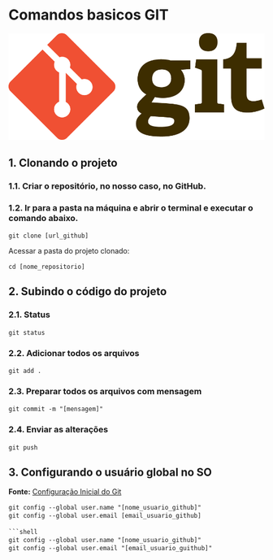 


# Comandos basicos GIT
![Git](/assets/Git-Logo-2Color.png)
## 1. Clonando o projeto

### 1.1. Criar o repositório, no nosso caso, no GitHub.

### 1.2. Ir para a pasta na máquina e abrir o terminal e executar o comando abaixo.


```shell
git clone [url_github]
```
Acessar a pasta do projeto clonado:

```shell
cd [nome_repositorio]
```

## 2. Subindo o código do projeto

### 2.1. Status
```shell
git status
```

### 2.2. Adicionar todos os arquivos
```shell
git add .
```

### 2.3. Preparar todos os arquivos com mensagem
```shell
git commit -m "[mensagem]"
```

### 2.4. Enviar as alterações
```shell
git push
```

## 3. Configurando o usuário global no SO
**Fonte:** [Configuração Inicial do Git](https://git-scm.com/book/pt-br/v2/Come%C3%A7ando-Configura%C3%A7%C3%A3o-Inicial-do-Git)

```shell
git config --global user.name "[nome_usuario_github]"
git config --global user.email [email_usuario_github]

```shell
git config --global user.name "[nome_usuario_github]"
git config --global user.email "[email_usuario_guithub]"
```


